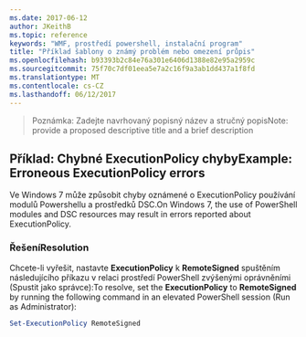 ```yaml
---
ms.date: 2017-06-12
author: JKeithB
ms.topic: reference
keywords: "WMF, prostředí powershell, instalační program"
title: "Příklad šablony o známý problém nebo omezení průpis"
ms.openlocfilehash: b93393b2c84e76a301e6406d1388e82e95a2959c
ms.sourcegitcommit: 75f70c7df01eea5e7a2c16f9a3ab1dd437a1f8fd
ms.translationtype: MT
ms.contentlocale: cs-CZ
ms.lasthandoff: 06/12/2017
---
```

><span data-ttu-id="03973-103">Poznámka: Zadejte navrhovaný popisný název a stručný popis</span><span class="sxs-lookup"><span data-stu-id="03973-103">Note: provide a proposed descriptive title and a brief description</span></span>

## <a name="example-erroneous-executionpolicy-errors"></a><span data-ttu-id="03973-104">Příklad: Chybné ExecutionPolicy chyby</span><span class="sxs-lookup"><span data-stu-id="03973-104">Example: Erroneous ExecutionPolicy errors</span></span> ##
<span data-ttu-id="03973-105">Ve Windows 7 může způsobit chyby oznámené o ExecutionPolicy používání modulů Powershellu a prostředků DSC.</span><span class="sxs-lookup"><span data-stu-id="03973-105">On Windows 7, the use of PowerShell modules and DSC resources may result in errors reported about ExecutionPolicy.</span></span>

### <a name="resolution"></a><span data-ttu-id="03973-106">Řešení</span><span class="sxs-lookup"><span data-stu-id="03973-106">Resolution</span></span>

<span data-ttu-id="03973-107">Chcete-li vyřešit, nastavte **ExecutionPolicy** k **RemoteSigned** spuštěním následujícího příkazu v relaci prostředí PowerShell zvýšenými oprávněními (Spustit jako správce):</span><span class="sxs-lookup"><span data-stu-id="03973-107">To resolve, set the **ExecutionPolicy** to **RemoteSigned** by running the following command in an elevated PowerShell session (Run as Administrator):</span></span>

```powershell
Set-ExecutionPolicy RemoteSigned
```

